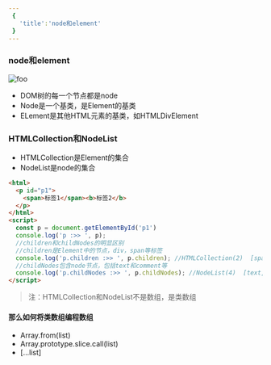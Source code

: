 ```yaml
---
 {
   'title':'node和element'
 }
---
```


### node和element

<img :src="$withBase('/html/node和element.jpg')" alt="foo"></img>

- DOM树的每一个节点都是node
- Node是一个基类，是Element的基类
- ELement是其他HTML元素的基类，如HTMLDivElement

### HTMLCollection和NodeList

- HTMLCollection是Element的集合
- NodeList是node的集合

```html
<html>
  <p id="p1">
    <span>标签1</span><b>标签2</b>
  </p>
</html>
<script>
  const p = document.getElementById('p1')
  console.log('p :>> ', p); 
  //children和childNodes的明显区别
  //children是Element中的节点，div，span等标签
  console.log('p.children :>> ', p.children); //HTMLCollection(2)  [span, b]
  //childNodes包含node节点，包括text和comment等
  console.log('p.childNodes :>> ', p.childNodes); //NodeList(4)  [text, span, b, text]
</script>
```

> 注：HTMLCollection和NodeList不是数组，是类数组

#### 那么如何将类数组编程数组

- Array.from(list)
- Array.prototype.slice.call(list)
- [...list]
